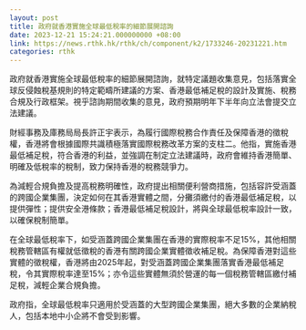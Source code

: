 ```yaml
---
layout: post
title: 政府就香港實施全球最低稅率的細節展開諮詢
date: 2023-12-21 15:24:21.000000000 +08:00
link: https://news.rthk.hk/rthk/ch/component/k2/1733246-20231221.htm
categories: rthk
---
```


政府就香港實施全球最低稅率的細節展開諮詢，就特定議題收集意見，包括落實全球反侵蝕稅基規則的特定範疇所建議的方案、香港最低補足稅的設計及實施、稅務合規及行政框架。視乎諮詢期間收集的意見，政府預期明年下半年向立法會提交立法建議。

財經事務及庫務局局長許正宇表示，為履行國際稅務合作責任及保障香港的徵稅權，香港將會根據國際共識積極落實國際稅務改革方案的支柱二。他指，實施香港最低補足稅，符合香港的利益，並強調在制定立法建議時，政府會維持香港簡單、明確及低稅率的稅制，致力保持香港的稅務競爭力。

為減輕合規負擔及提高稅務明確性，政府提出相關便利營商措施，包括容許受涵蓋的跨國企業集團，決定如何在其香港實體之間，分攤須繳付的香港最低補足稅，以提供彈性；提供安全港條款；香港最低補足稅設計，將與全球最低稅率設計一致，以確保稅制簡單。

在全球最低稅率下，如受涵蓋跨國企業集團在香港的實際稅率不足15%，其他相關稅務管轄區有權就低徵稅的香港有關跨國企業實體徵收補足稅。為保障香港對這些實體的徵稅權，香港將由2025年起，對受涵蓋跨國企業集團落實香港最低補足稅，令其實際稅率達至15%；亦令這些實體無須於營運的每一個稅務管轄區繳付補足稅，減輕企業合規負擔。

政府指，全球最低稅率只適用於受涵蓋的大型跨國企業集團，絕大多數的企業納稅人，包括本地中小企將不會受到影響。
